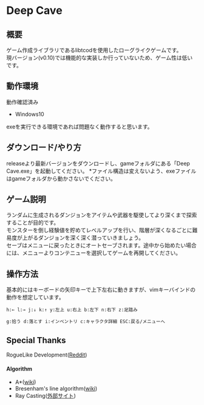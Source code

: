 # Deep Cave
## 概要
ゲーム作成ライブラリであるlibtcodを使用したローグライクゲームです。  
現バージョン(v0.10)では機能的な実装しか行っていないため、ゲーム性は低いです。  

## 動作環境
動作確認済み
* Windows10  

exeを実行できる環境であれば問題なく動作すると思います。  

## ダウンロード/やり方
releaseより最新バージョンをダウンロードし、gameフォルダにある「Deep Cave.exe」を起動してください。
*ファイル構造は変えないよう、exeファイルはgameフォルダから動かさないでください。  

## ゲーム説明
ランダムに生成されるダンジョンをアイテムや武器を駆使してより深くまで探索することが目的です。  
モンスターを倒し経験値を貯めてレベルアップを行い、階層が深くなるごとに難易度が上がるダンジョンを深く深く潜っていきましょう。  
セーブはメニューに戻ったときにオートセーブされます。途中から始めたい場合には、メニューよりコンテニューを選択してゲームを再開してください。

## 操作方法
基本的にはキーボードの矢印キーで上下左右に動きますが、vimキーバインドの動作を想定しています。　　

    h:← l:→ j:↓ k:↑ y:左上 u:右上 b:左下 n:右下 z:足踏み  
    
    g:拾う d:落とす i:インベントリ c:キャラクタ詳細 ESC:戻る/メニューへ

## Special Thanks
RogueLike Development([Reddit](https://www.reddit.com/r/roguelikedev/))  

#### Algorithm
* A*([wiki](https://ja.wikipedia.org/wiki/A*))  
* Bresenham's line algorithm([wiki](https://bit.ly/30xchTm "https://ja.wikipedia.org/wiki/ブレゼンハムのアルゴリズム"))  
* Ray Casting([外部サイト](https://sites.google.com/site/jicenospam/visibilitydetermination))  
